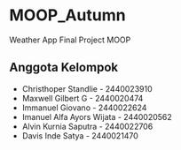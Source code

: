 # MOOP_Autumn
Weather App Final Project MOOP

## Anggota Kelompok
- Christhoper Standlie - 2440023910
- Maxwell Gilbert G - 2440020474
- Immanuel Giovano - 2440022624
- Imanuel Alfa Ayors Wijata - 2440020562
- Alvin Kurnia Saputra - 2440022706
- Davis Inde Satya - 2440021470
